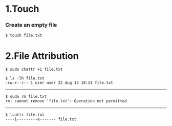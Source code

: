 # 1.Touch

### Create an empty file

`$ touch file.txt`

# 2.File Attribution

`$ sudo chattr +i file.txt`

```
$ ls -lh file.txt
-rw-r--r-- 1 user user 22 Aug 13 18:11 file.txt
```

---

```
$ sudo rm file.txt
rm: cannot remove 'file.txt': Operation not permitted
```

---

```
$ lsattr file.txt
----i---------e------- file.txt
```